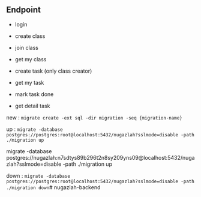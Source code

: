 ## Endpoint

- login

- create class
- join class
- get my class

- create task (only class creator)
- get my task
- mark task done
- get detail task

new : ```migrate create -ext sql -dir migration -seq {migration-name}```

up : ```migrate -database postgres://postgres:root@localhost:5432/nugazlah?sslmode=disable -path ./migration up```

migrate -database postgres://nugazlah:n7sdtys89b296t2n8sy209yns09@localhost:5432/nugazlah?sslmode=disable -path ./migration up

down : ```migrate -database postgres://postgres:root@localhost:5432/nugazlah?sslmode=disable -path ./migration down```#   n u g a z l a h - b a c k e n d  
 